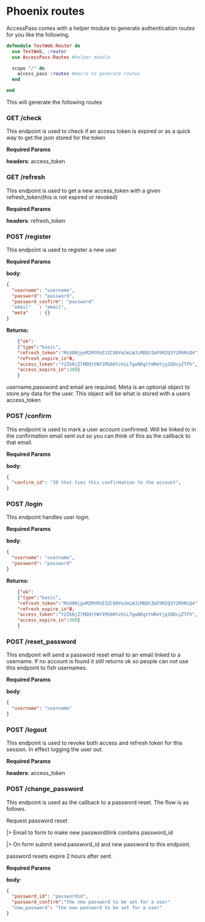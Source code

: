 # Phoenix routes
AccessPass comes with a helper module to generate authentication routes for you like the following.

```elixir
defmodule TestWeb.Router do
  use TestWeb, :router
  use AccessPass.Routes #helper module

  scope "/" do
    access_pass :routes #macro to generate routes
  end

end
```

This will generate the following routes

### GET /check

This endpoint is used to check if an access token is expired or as a quick way to get the json stored for the token

<b>Required Params</b>

<b>headers</b>: access_token

### GET /refresh

This endpoint is used to get a new access\_token with a given refresh\_token(this is not expired or revoked)

<b>Required Params</b>

<b>headers</b>: refresh_token

### POST /register

This endpoint is used to register a new user

<b>Required Params</b>

<b>body</b>: 

```json
{ 
  "username": "username",
  "password": "password",
  "password_confirm": "password"
  "email"   : "email",
  "meta"    : {}  
}       
```
<b>Returns:</b>

```json
	{"ok": 
	{"type":"basic",
	"refresh_token":"MzU0NjgxM2MtMzE3ZC00YmJmLWJiMDQtZmFhM2Q3Y2RhMzQ4",
	"refresh_expire_in"0,
	"access_token":"Y2ZkNjZlMDQtYWY1MS00YzhiLTgwNDgtYmRmYjg1ODcyZTFh",
	"access_expire_in":300}
	}
```
username,password and email are required. Meta is an optional object to store any data for the user. This object will be what is stored with a users access\_token

### POST /confirm

This endpoint is used to mark a user account confirmed. Will be linked to in the confirmation email sent out so you can think of this as the callback to that email.

<b>Required Params</b>

<b>body</b>: 

```json
{ 
  "confirm_id": "ID that ties this confirmation to the account",
}       
```

### POST /login
This endpoint handles user login.

<b>Required Params</b>

<b>body</b>: 

```json
{ 
  "username": "username",
  "password": "password"
}       
```

<b>Returns:</b>

```json
	{"ok": 
	{"type":"basic",
	"refresh_token":"MzU0NjgxM2MtMzE3ZC00YmJmLWJiMDQtZmFhM2Q3Y2RhMzQ4",
	"refresh_expire_in"0,
	"access_token":"Y2ZkNjZlMDQtYWY1MS00YzhiLTgwNDgtYmRmYjg1ODcyZTFh",
	"access_expire_in":300}
	}
```

### POST /reset_password
This endpoint will send a password reset email to an email linked to a username. If no account is found it still returns ok so people can not use this endpoint to fish usernames.

<b>Required Params</b>

<b>body</b>: 

```json
{ 
  "username": "username"
}       
```

### POST /logout
This endpoint is used to revoke both access and refresh token for this session. In effect logging the user out.

<b>Required Params</b>

<b>headers</b>: access_token

### POST /change_password
This endpoint is used as the callback to a password reset. The flow is as follows.

Request password reset 

|> Email to form to make new password(link contains password_id

|> On form submit send password_id and new password to this endpoint.

password resets expire 2 hours after sent.

<b>Required Params</b>

<b>body</b>: 

```json
{ 
  "password_id": "passwordid",
  "password_confirm":"the new password to be set for a user"
  "new_password": "the new password to be set for a user"
}       
```

